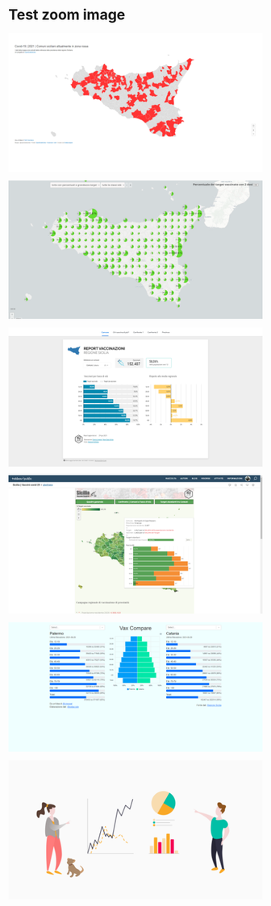 # Test zoom image

[![](../img/zone_rosse.png)](../img/zone_rosse.png)

[![](../img/Guenter_01.png)](../img/Guenter_01.png)

[![](../img/Dennis_01.png)](../img/Dennis_01.png)

[![](../img/gbvitrano_01.png)](../img/gbvitrano_01.png)

[![](../img/gabacode.png)](../img/gabacode.png)

[![](../img/info_covid.png)](../img/info_covid.png)


